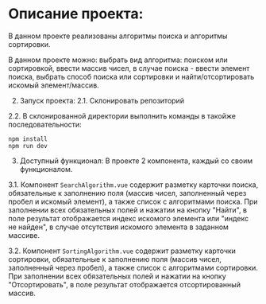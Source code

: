 # Описание проекта:

В данном проекте реализованы алгоритмы поиска и алгоритмы сортировки.  

В данном проекте можно: выбрать вид алгоритма: поиском или сортировкой, ввести массив чисел, в случае поиска - ввести элемент поиска, выбрать способ поиска или сортировки и найти/отсортировать искомый элемент/массив.  

2. Запуск проекта:
2.1. Склонировать репозиторий

2.2. В склонированной директории выполнить команды в такойже последовательности:  

```
npm install
npm run dev
```

3. Доступный функционал:
В проекте 2 компонента, каждый со своим функционалом.

3.1. Компонент `SearchAlgorithm.vue` содержит разметку карточки поиска, обязательные к заполнению поля (массив чисел, заполненный через пробел и искомый элемент), а также список с алгоритмами поиска. При заполнении всех обязательных полей и нажатии на кнопку "Найти", в поле результат отображается индекс искомого элемента или "индекс не найден", в случае отсутствия искомого элемента в заданном массиве.   

3.2. Компонент `SortingAlgorithm.vue` содержит разметку карточки сортировки, обязательные к заполнению поля (массив чисел, заполненный через пробел), а также список с алгоритмами сортировки. При заполнении всех обязательных полей и нажатии на кнопку "Отсортировать", в поле результат отображается отсортированный массив.  
